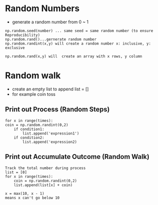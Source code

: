 # Random Numbers
* generate a random number from 0 ~ 1
```
np.random.seed(number) ... same seed = same random number (to ensure Reproducibility)
np.random.rand()...gernerate random number
np.random.randint(x,y) will create a random number x: inclusive, y: exclusive

np.random.rand(x,y) will  create an array with x rows, y column
```

# Random walk
* create an empty list to append list = []
* for example coin toss 

## Print out Process (Random Steps)

```
for x in range(times):
coin = np.random.randint(0,2)
    if condition1:
        list.append('expression1')
    if condition2:
        list.append('expression2)
```

## Print out Accumulate Outcome (Random Walk)
```
Track the total number during process
list = [0]
for x in range(times):
    coin = np.random.randint(0,2)
    list.append(list[x] + coin)

x = max(10, x - 1)
means x can't go below 10

```








